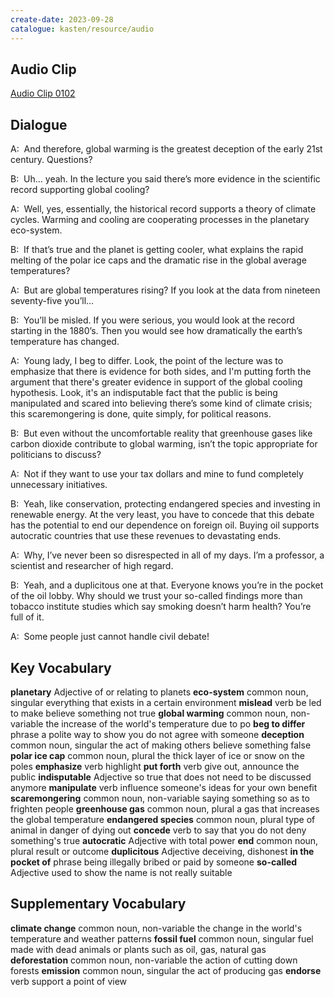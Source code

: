 ```yaml
---
create-date: 2023-09-28
catalogue: kasten/resource/audio
---
```


## Audio Clip
[Audio Clip 0102](https://archive.org/download/englishpod_all/englishpod_0102dg.mp3)

## Dialogue
A:  And therefore, global warming is the greatest deception of the early 21st century. Questions?

B:  Uh… yeah. In the lecture you said there’s more evidence in the scientific record supporting global cooling?

A:  Well, yes, essentially, the historical record supports a theory of climate cycles. Warming and cooling are cooperating processes in the planetary eco-system.

B:  If that’s true and the planet is getting cooler, what explains the rapid melting of the polar ice caps and the dramatic rise in the global average temperatures?

A:  But are global temperatures rising? If you look at the data from nineteen seventy-five you’ll…

B:  You’ll be misled. If you were serious, you would look at the record starting in the 1880’s. Then you would see how dramatically the earth’s temperature has changed.

A:  Young lady, I beg to differ. Look, the point of the lecture was to emphasize that there is evidence for both sides, and I'm putting forth the argument that there's greater evidence in support of the global cooling hypothesis. Look, it's an indisputable fact that the public is being manipulated and scared into believing there’s some kind of climate crisis; this scaremongering is done, quite simply, for political reasons.

B:  But even without the uncomfortable reality that greenhouse gases like carbon dioxide contribute to global warming, isn’t the topic appropriate for politicians to discuss?

A:  Not if they want to use your tax dollars and mine to fund completely unnecessary initiatives.

B:  Yeah, like conservation, protecting endangered species and investing in renewable energy. At the very least, you have to concede that this debate has the potential to end our dependence on foreign oil. Buying oil supports autocratic countries that use these revenues to devastating ends.

A:  Why, I’ve never been so disrespected in all of my days. I’m a professor, a scientist and researcher of high regard.

B:  Yeah, and a duplicitous one at that. Everyone knows you’re in the pocket of the oil lobby. Why should we trust your so-called findings more than tobacco institute studies which say smoking doesn’t harm health? You’re full of it.

A:  Some people just cannot handle civil debate!

## Key Vocabulary
**planetary**            Adjective                   of or relating to planets
**eco-system**           common noun, singular       everything that exists in a certain environment
**mislead**              verb                        be led to make believe something not true
**global warming**       common noun, non-variable   the increase of the world's temperature due to po
**beg to differ**        phrase                      a polite way to show you do not agree with someone
**deception**            common noun, singular       the act of making others believe something false
**polar ice cap**        common noun, plural         the thick layer of ice or snow on the poles
**emphasize**            verb                        highlight
**put forth**            verb                        give out, announce the public
**indisputable**         Adjective                   so true that does not need to be discussed anymore
**manipulate**           verb                        influence someone's ideas for your own benefit
**scaremongering**       common noun, non-variable   saying something so as to frighten people
**greenhouse gas**       common noun, plural         a gas that increases the global temperature
**endangered species**   common noun, plural         type of animal in danger of dying out
**concede**              verb                        to say that you do not deny something's true
**autocratic**           Adjective                   with total power
**end**                  common noun, plural         result or outcome
**duplicitous**          Adjective                   deceiving, dishonest
**in the pocket of**     phrase                      being illegally bribed or paid by someone
**so-called**            Adjective                   used to show the name is not really suitable

## Supplementary Vocabulary
**climate change**   common noun, non-variable   the change in the world's temperature and weather patterns
**fossil fuel**      common noun, singular       fuel made with dead animals or plants such as oil, gas, natural gas
**deforestation**    common noun, non-variable   the action of cutting down forests
**emission**         common noun, singular       the act of producing gas
**endorse**          verb                        support a point of view
